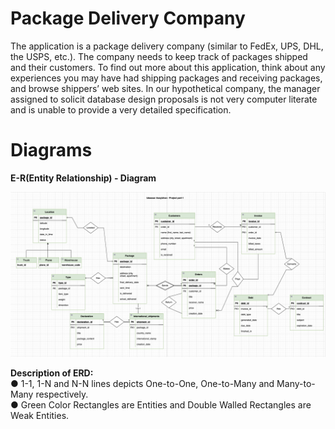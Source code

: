 # Package Delivery Company
The application is a package delivery company (similar to FedEx, UPS, DHL, the USPS, etc.). The company needs to keep track of packages shipped and their customers. To find out more about this application, think about any experiences you may have had shipping packages and receiving packages, and browse shippers’ web sites. In our hypothetical company, the manager assigned to solicit database design proposals is not very computer literate and is unable to provide a very detailed specification.

# Diagrams
<b>E-R(Entity Relationship) - Diagram</b>
<p align="center">
  <img src="https://github.com/Assylzhan-Izbassar/Databases/blob/main/Project/final_version_of_relational_model.png" width="720" title="ER(Entity Relationship) - Diagram">
</p>
<p> <b>Description of ERD:</b></br>
● 1-1, 1-N and N-N lines depicts One-to-One, One-to-Many and Many-to-Many respectively.</br>
● Green Color Rectangles are Entities and Double Walled Rectangles are Weak Entities.</br>
</p>
